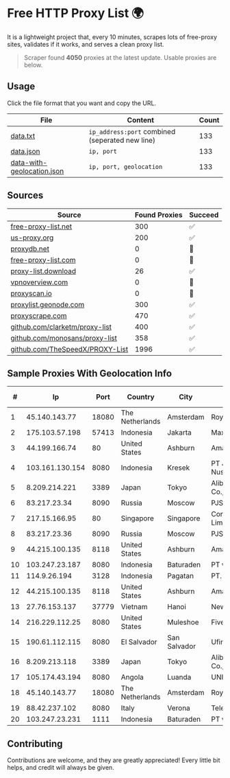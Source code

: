 
# Free HTTP Proxy List 🌍

It is a lightweight project that, every 10 minutes, scrapes lots of free-proxy sites, validates if it works, and serves a clean proxy list.


> Scraper found **4050** proxies at the latest update. Usable proxies are below.

## Usage

Click the file format that you want and copy the URL.


|File|Content|Count|
|----|-------|-----|
|[data.txt](https://raw.githubusercontent.com/themiralay/Proxy-List-World/master/data.txt)|`ip_address:port` combined (seperated new line)|133|
|[data.json](https://raw.githubusercontent.com/themiralay/Proxy-List-World/master/data.json)|`ip, port`|133|
|[data-with-geolocation.json](https://raw.githubusercontent.com/themiralay/Proxy-List-World/master/data-with-geolocation.json)|`ip, port, geolocation`|133|

## Sources

|Source|Found Proxies|Succeed|
|------|-------------|-------|
|[free-proxy-list.net](https://free-proxy-list.net)|300|✅|
|[us-proxy.org](https://www.us-proxy.org)|200|✅|
|[proxydb.net](http://proxydb.net)|0|🚫|
|[free-proxy-list.com](https://free-proxy-list.com/?page=&port=&type%5B%5D=http&type%5B%5D=https&up_time=0&search=Search)|0|🚫|
|[proxy-list.download](https://www.proxy-list.download/HTTP)|26|✅|
|[vpnoverview.com](https://vpnoverview.com/privacy/anonymous-browsing/free-proxy-servers)|0|🚫|
|[proxyscan.io](https://www.proxyscan.io)|0|🚫|
|[proxylist.geonode.com](https://proxylist.geonode.com/api/proxy-list?limit=300&page=1&sort_by=lastChecked&sort_type=desc&protocols=http,https)|300|✅|
|[proxyscrape.com](https://api.proxyscrape.com/v2/?request=displayproxies&protocol=http&timeout=10000&country=all&ssl=all&anonymity=all)|470|✅|
|[github.com/clarketm/proxy-list](https://raw.githubusercontent.com/clarketm/proxy-list/master/proxy-list-raw.txt)|400|✅|
|[github.com/monosans/proxy-list](https://raw.githubusercontent.com/monosans/proxy-list/main/proxies/http.txt)|358|✅|
|[github.com/TheSpeedX/PROXY-List](https://raw.githubusercontent.com/TheSpeedX/PROXY-List/master/http.txt)|1996|✅|


## Sample Proxies With Geolocation Info

|#|Ip|Port|Country|City|Internet Service Provider|
|-|--|----|-------|----|-------------------------|
|1|45.140.143.77|18080|The Netherlands|Amsterdam|RoyaleHosting BV|
|2|175.103.57.198|57413|Indonesia|Jakarta|Maxindo Mintra Solusi|
|3|44.199.166.74|80|United States|Ashburn|Amazon.com|
|4|103.161.130.154|8080|Indonesia|Kresek|PT Jaringan Internet Nusantara|
|5|8.209.214.221|3389|Japan|Tokyo|Alibaba (US) Technology Co., Ltd.|
|6|83.217.23.34|8090|Russia|Moscow|PJSC Rostelecom|
|7|217.15.166.95|80|Singapore|Singapore|Contabo Asia Private Limited|
|8|83.217.23.36|8090|Russia|Moscow|PJSC Rostelecom|
|9|44.215.100.135|8118|United States|Ashburn|Amazon.com|
|10|103.247.23.187|8080|Indonesia|Baturaden|PT wifian Solution|
|11|114.9.26.194|3128|Indonesia|Pagatan|PT. INDOSAT Tbk|
|12|44.215.100.135|8118|United States|Ashburn|Amazon.com|
|13|27.76.153.137|37779|Vietnam|Hanoi|Newass2011xDSLHCMC|
|14|216.229.112.25|8080|United States|Muleshoe|Five Area Systems, LLC|
|15|190.61.112.115|8080|El Salvador|San Salvador|Ufinet El Salvador|
|16|8.209.213.118|3389|Japan|Tokyo|Alibaba (US) Technology Co., Ltd.|
|17|105.174.43.194|8080|Angola|Luanda|UNITEL SA|
|18|45.140.143.77|18080|The Netherlands|Amsterdam|RoyaleHosting BV|
|19|88.42.237.102|8080|Italy|Verona|Telecom Italia S.p.A.|
|20|103.247.23.231|1111|Indonesia|Baturaden|PT wifian Solution|



## Contributing

Contributions are welcome, and they are greatly appreciated! Every
little bit helps, and credit will always be given.


